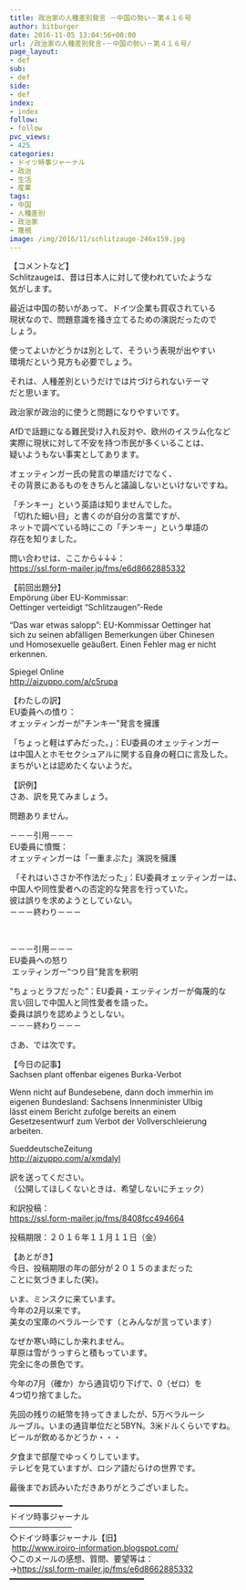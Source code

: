 ```yaml
---
title: 政治家の人種差別発言 －中国の勢い－第４１６号
author: bitburger
date: 2016-11-05 13:04:56+00:00
url: /政治家の人種差別発言-－中国の勢い－第４１６号/
page_layout:
- def
sub:
- def
side:
- def
index:
- index
follow:
- follow
pvc_views:
- 425
categories:
- ドイツ時事ジャーナル
- 政治
- 生活
- 産業
tags:
- 中国
- 人種差別
- 政治家
- 蔑視
image: /img/2016/11/schlitzauge-246x159.jpg
---
```

【コメントなど】  
Schlitzaugeは、昔は日本人に対して使われていたような  
気がします。

最近は中国の勢いがあって、ドイツ企業も買収されている  
現状なので、問題意識を掻き立てるための演説だったので  
しょう。

使ってよいかどうかは別として、そういう表現が出やすい  
環境だという見方も必要でしょう。

それは、人種差別というだけでは片づけられないテーマ  
だと思います。

政治家が政治的に使うと問題になりやすいです。

AfDで話題になる難民受け入れ反対や、欧州のイスラム化など  
実際に現状に対して不安を持つ市民が多くいることは、  
疑いようもない事実としてあります。

オェッティンガー氏の発言の単語だけでなく、  
その背景にあるものをきちんと議論しないといけないですね。

「チンキー」という英語は知りませんでした。  
「切れた細い目」と書くのが自分の言葉ですが、  
ネットで調べている時にこの「チンキー」という単語の  
存在を知りました。

  
問い合わせは、ここから↓↓↓：  
<a rel="noopener" href="https://ssl.form-mailer.jp/fms/e6d8662885332" target="_blank">https://ssl.form-mailer.jp/fms/e6d8662885332</a>

  
【前回出題分】  
Empörung über EU-Kommissar:  
Oettinger verteidigt “Schlitzaugen”-Rede

“Das war etwas salopp”: EU-Kommissar Oettinger hat  
sich zu seinen abfälligen Bemerkungen über Chinesen  
und Homosexuelle geäußert. Einen Fehler mag er nicht  
erkennen.

Spiegel Online  
<a rel="noopener" href="http://aizuppo.com/a/c5rupa" target="_blank">http://aizuppo.com/a/c5rupa</a>

  
【わたしの訳】  
EU委員への憤り：  
オェッティンガーが&#8221;チンキー&#8221;発言を擁護

「ちょっと軽はずみだった。」：EU委員のオェッティンガー  
は中国人とホモセクシュアルに関する自身の軽口に言及した。  
まちがいとは認めたくないようだ。

【訳例】  
さあ、訳を見てみましょう。

問題ありません。

－－－引用－－－  
EU委員に憤慨：  
オェッティンガーは「一重まぶた」演説を擁護

 「それはいささか不作法だった」：EU委員オェッティンガーは、  
中国人や同性愛者への否定的な発言を行っていた。  
彼は誤りを求めようとしていない。  
－－－終わり－－－

&nbsp;

－－－引用－－－  
EU委員への怒り  
 エッティンガー“つり目”発言を釈明

“ちょっとラフだった”：EU委員・エッティンガーが侮蔑的な  
言い回しで中国人と同性愛者を語った。  
委員は誤りを認めようとしない。  
－－－終わり－－－

  
さあ、では次です。

  
【今日の記事】  
Sachsen plant offenbar eigenes Burka-Verbot

Wenn nicht auf Bundesebene, dann doch immerhin im  
eigenen Bundesland: Sachsens Innenminister Ulbig  
lässt einem Bericht zufolge bereits an einem  
Gesetzesentwurf zum Verbot der Vollverschleierung  
arbeiten.

SueddeutscheZeitung  
<a rel="noopener" href="http://aizuppo.com/a/xmdalyl" target="_blank">http://aizuppo.com/a/xmdalyl</a>

訳を送ってください。  
（公開してほしくないときは、希望しないにチェック）

和訳投稿：  
 <a rel="noopener" href="https://ssl.form-mailer.jp/fms/8408fcc494664" target="_blank">https://ssl.form-mailer.jp/fms/8408fcc494664</a>

投稿期限：２０１６年１１月１１日（金）

  
【あとがき】  
今日、投稿期限の年の部分が２０１５のままだった  
ことに気づきました(笑)。

いま、ミンスクに来ています。  
今年の2月以来です。  
美女の宝庫のベラルーシです（とみんなが言っています）

なぜか寒い時にしか来れません。  
草原は雪がうっすらと積もっています。  
完全に冬の景色です。

今年の7月（確か）から通貨切り下げで、0（ゼロ）を  
4つ切り捨てました。

先回の残りの紙幣を持ってきましたが、5万ベラルーシ  
ルーブル。いまの通貨単位だと5BYN。3米ドルくらいですね。  
ビールが飲めるかどうか・・・

夕食まで部屋でゆっくりしています。  
テレビを見ていますが、ロシア語だらけの世界です。

最後までお読みいただきありがとうございました。

  
━━━━━━━━━━━  
ドイツ時事ジャーナル  
───────────  
◇ドイツ時事ジャーナル【旧】  
 <a rel="noopener" href="http://www.iroiro-information.blogspot.com/" target="_blank">http://www.iroiro-information.blogspot.com/</a>  
◇このメールの感想、質問、要望等は：  
-><a rel="noopener" href="https://ssl.form-mailer.jp/fms/e6d8662885332" target="_blank">https://ssl.form-mailer.jp/fms/e6d8662885332</a>  
━━━━━━━━━━━━━━━━━━━━━━━━━━━━